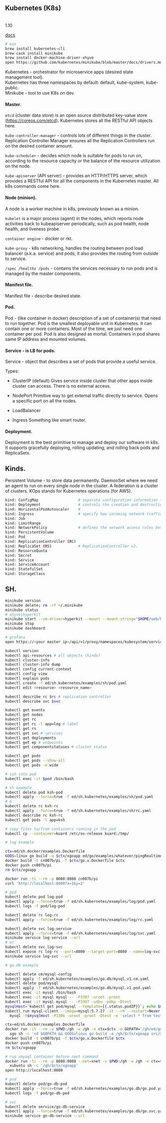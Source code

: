 Kubernetes (K8s)
-
<br>1.10

[docs](https://kubernetes.io/docs/)

````bash
# osx
brew install kubernetes-cli
brew cask install minikube
brew install docker-machine-driver-xhyve
open https://github.com/kubernetes/minikube/blob/master/docs/drivers.md#hyperkit-driver
````

Kubernetes - orchestrator for microservice apps (desired state management tool).
<br>Kubernetes has three namespaces by default: default, kube-system, kube-public.
<br>Minikube - tool to use K8s on dev.

#### Master.

`etcd` (cluster data store) is an open source distributed key-value store (https://coreos.com/etcd).
Kubernetes stores all the RESTful API objects here.

`kube-controller-manager` - controls lots of different things
in the cluster. Replication Controller Manager ensures all the Replication
Controllers run on the desired container amount.

`kube-scheduler` - decides which node is suitable for pods to run on,
according to the resource capacity or the balance of the resource utilization on the node.

`kube-apiserver` (API server) - provides an HTTP/HTTPS server,
which provides a RESTful API for all the components in the Kubernetes master.
All k8s commands come here.

#### Node (minion).

A node is a worker machine in k8s, previously known as a minion.

`kubelet` is a major process (agent) in the nodes, which reports node activities back
to kubeapiserver periodically, such as pod health, node health, and liveness probe.

`container engine` - docker or rkt.

`kube-proxy` - k8s networking, handles the routing between pod load balancer (a.k.a. service)
and pods, it also provides the routing from outside to service.

`/spec /healthz /pods` - contains the services
necessary to run pods and is managed by the master components.

#### Manifest file.

Manifest file - describe desired state.

#### Pod.

Pod - (like container in docker)
description of a set of container(s) that need to run together.
Pod is the smallest deployable unit in Kubernetes.
It can contain one or more containers.
Most of the time, we just need one container per pod.
Pod is also designed as mortal.
Containers in pod shares same IP address and mounted volumes.

#### Service - is LB for pods.

Service - object that describes a set of pods that provide a useful service.

Types:

* ClusterIP (default)
  Gives service inside cluster that other apps inside cluster can access.
  There is no external access.

* NodePort
  Primitive way to get external traffic directly to service.
  Opens a specific port on all the nodes.

* LoadBalancer

* Ingress
  Something like smart router.

#### Deployment.

Deployment is the best primitive to manage and deploy our software in k8s.
It supports gracefully deploying, rolling updating,
and rolling back pods and ReplicaSets.

## Kinds.

Persistent Volume - to store data permanently.
DaemonSet where we need an agent to run on every single node in the cluster.
A federation is a cluster of clusters.
KOps stands for Kubernetes operations (for AWS).

````sh
kind: ConfigMap                  # separate configuration information from application definition
kind: Deployment                 # controls the creation and destruction of pods
kind: HorizontalPodAutoscaler    #
kind: Ingress                    # specify how incoming network traffic should be routed to services and pods
kind: Job
kind: LimitRange
kind: NetworkPolicy              # defines the network access rules between pods inside the cluster
kind: PersistentVolume
kind: Pod
kind: ReplicationController (RC)
kind: ReplicaSet (RS)            # ReplicationController v2.
kind: ResourceQuota
kind: Secret
kind: Service
kind: ServiceAccount
kind: StatefulSet
kind: StorageClass
````

## SH.

````bash
minikube version
minikube delete; rm -rf ~/.minikube
minikube status
# xhyve|hyperkit
minikube start --vm-driver=hyperkit --mount --mount-string="$HOME/web/kovpak/gh/ed:/ed"
minikube stop
minikube dashboard

# grafana
open https://<your master ip>/api/v1/proxy/namespaces/kubesystem/services/monitoring-grafana

kubectl version
kubectl api-resources # all objects (kinds)
kubectl cluster-info
kubectl cluster-info dump
kubectl config current-context
kubectl config view
kubectl explain pods
kubectl create -f ed/sh.kubernetes/examples/sh/pod.yaml
kubectl edit <resource> <resource_name>

kubectl describe rc $rc # replication controller
kubectl describe svc $svc

kubectl get events
kubectl get nodes
kubectl get rc
kubectl get rc -l app=log # label
kubectl get rs
kubectl get svc # services
kubectl get deployments
kubectl get ep # endpoints
kubectl get componentstatuses # cluster status

kubectl get pods
kubectl get pods --show-all
kubectl get pods -o wide

# ssh into pod
kubectl exec -it $pod /bin/bash

# sh example
kubectl delete pod ksh-pod
kubectl apply --force=true -f ed/sh.kubernetes/examples/sh/pod.yaml
# &
kubectl delete rc ksh-rc
kubectl apply --force=true -f ed/sh.kubernetes/examples/sh/rc.yaml
kubectl describe rc ksh-rc
kubectl get pods -l app=ksh

# copy files to/from containers running in the pod
kubectl cp --container=kuard /etc/os-release kuard:/tmp/
````

````bash
# log example

ctx=ed/sh.docker/examples.Dockerfile
GOOS=linux go build -o $ctx/xgoapp ed/go/examples/whatever/pingRealtimeLog.go
docker build -t cn007b/pi -f $ctx/go.x.Dockerfile $ctx
docker push cn007b/pi
rm $ctx/xgoapp

docker run -ti --rm -p 8080:8080 cn007b/pi
curl 'http://localhost:8080?x=1&y=2'

# pod
kubectl delete pod log-pod
kubectl apply --force=true -f ed/sh.kubernetes/examples/log/pod.yaml
kubectl logs -f pod/log-pod

kubectl delete rc log-rc
kubectl apply --force=true -f ed/sh.kubernetes/examples/log/rc.yaml

kubectl delete svc log-service
kubectl apply --force=true -f ed/sh.kubernetes/examples/log/svc.yaml
minikube service log-service --url
# or
kubectl delete svc log-svc
kubectl expose rc log-rc --port=8080 --target-port=8080 --name=log-svc --type=LoadBalancer
minikube service log-svc --url
````

````sh
# go.db example

kubectl delete cm/mysql-config
kubectl apply -f ed/sh.kubernetes/examples/go.db/mysql.v1.cm.yaml
kubectl delete pod/mysql
kubectl apply -f ed/sh.kubernetes/examples/go.db/mysql.v1.pod.yaml
kubectl exec -it mysql /bin/bash
kubectl exec -it mysql mysql -- -P3307 -uroot -proot
kubectl exec -it mysql mysql -- -P3307 -udbu -pdbp -Dtest
mysqlHost=`kubectl get pod/mysql --template={{.status.podIP}}`; echo $mysqlHost
kubectl run mysql-client --image=mysql:5.7.27 -it --rm --restart=Never -- \
  mysql -h$mysqlHost -P3306 -uroot -proot -Dtest -e 'select * from test_mysql'

ctx=ed/sh.docker/examples.Dockerfile
docker run -it --rm -v $PWD:/gh -w /gh -e ctx=$ctx -e GOPATH='/gh/ed/go/examples/db/' \
  xgo sh -c 'cd $GOPATH && GOOS=linux go build -o /gh/$ctx/xgoapp src/mysql/simple.go'
docker build -t cn007b/pi -f $ctx/go.x.Dockerfile $ctx
docker push cn007b/pi
rm $ctx/xgoapp

# run xmysql container before next command
docker run -ti --rm -p 8080:8080 --net=xnet -v $PWD:/gh -w /gh -e ctx=$ctx \
  xubuntu sh -c '/gh/$ctx/xgoapp'
open http://localhost:8080

# pod
kubectl delete pod/go-db-pod
kubectl apply --force=true -f ed/sh.kubernetes/examples/go.db/go.pod.yaml
kubectl logs -f pod/go-db-pod

# svc
kubectl delete service/go-db-service
kubectl apply --force=true -f ed/sh.kubernetes/examples/go.db/go.svc.yaml
minikube service go-db-service --url
````
